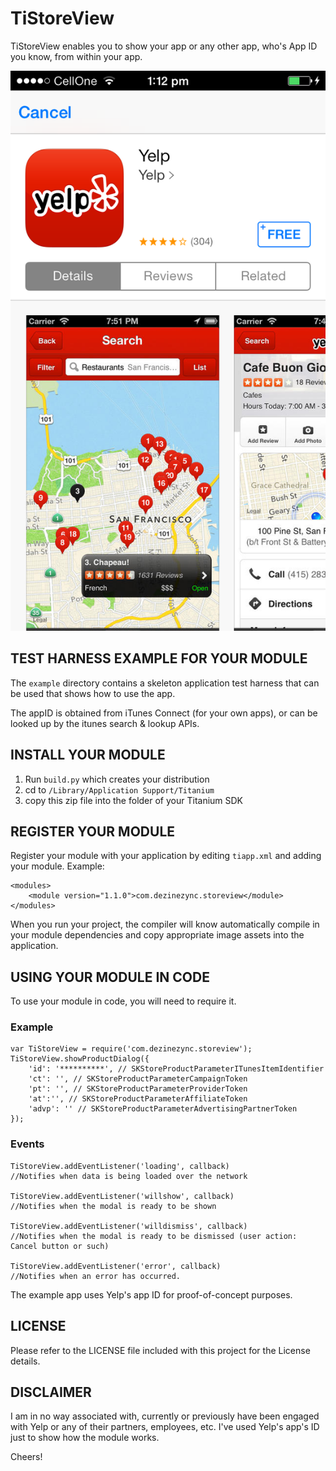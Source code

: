 TiStoreView
===========================================

TiStoreView enables you to show your app or any other app, who's App ID you know, from within your app.

![screenshot](screenshot.png)

TEST HARNESS EXAMPLE FOR YOUR MODULE
------------------------------------

The `example` directory contains a skeleton application test harness that can be 
used that shows how to use the app.

The appID is obtained from iTunes Connect (for your own apps), or can be looked up by the itunes search & lookup APIs.


INSTALL YOUR MODULE
--------------------

1. Run `build.py` which creates your distribution
2. cd to `/Library/Application Support/Titanium`
3. copy this zip file into the folder of your Titanium SDK

REGISTER YOUR MODULE
---------------------

Register your module with your application by editing `tiapp.xml` and adding your module.
Example:

	<modules>
		<module version="1.1.0">com.dezinezync.storeview</module>
	</modules>

When you run your project, the compiler will know automatically compile in your module
dependencies and copy appropriate image assets into the application.

USING YOUR MODULE IN CODE
-------------------------

To use your module in code, you will need to require it. 

### Example

	var TiStoreView = require('com.dezinezync.storeview');
    TiStoreView.showProductDialog({
        'id': '**********', // SKStoreProductParameterITunesItemIdentifier
        'ct': '', // SKStoreProductParameterCampaignToken
        'pt': '', // SKStoreProductParameterProviderToken
        'at':'', // SKStoreProductParameterAffiliateToken
        'advp': '' // SKStoreProductParameterAdvertisingPartnerToken
    });
	
### Events

	TiStoreView.addEventListener('loading', callback)
	//Notifies when data is being loaded over the network
	
	TiStoreView.addEventListener('willshow', callback)
	//Notifies when the modal is ready to be shown
	
	TiStoreView.addEventListener('willdismiss', callback)
	//Notifies when the modal is ready to be dismissed (user action: Cancel button or such)
	
	TiStoreView.addEventListener('error', callback)
	//Notifies when an error has occurred.
	
The example app uses Yelp's app ID for proof-of-concept purposes.

LICENSE
-------
Please refer to the LICENSE file included with this project for the License details.

DISCLAIMER
----------
I am in no way associated with, currently or previously have been engaged with Yelp or any of their partners, employees, etc. I've used Yelp's app's ID just to show how the module works.


Cheers!
